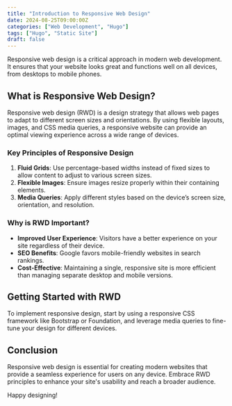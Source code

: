 ```yaml
---
title: "Introduction to Responsive Web Design"
date: 2024-08-25T09:00:00Z
categories: ["Web Development", "Hugo"]
tags: ["Hugo", "Static Site"]
draft: false
---
```


Responsive web design is a critical approach in modern web development. It ensures that your website looks great and functions well on all devices, from desktops to mobile phones.

## What is Responsive Web Design?

Responsive web design (RWD) is a design strategy that allows web pages to adapt to different screen sizes and orientations. By using flexible layouts, images, and CSS media queries, a responsive website can provide an optimal viewing experience across a wide range of devices.

### Key Principles of Responsive Design

1. **Fluid Grids**: Use percentage-based widths instead of fixed sizes to allow content to adjust to various screen sizes.
2. **Flexible Images**: Ensure images resize properly within their containing elements.
3. **Media Queries**: Apply different styles based on the device’s screen size, orientation, and resolution.

### Why is RWD Important?

- **Improved User Experience**: Visitors have a better experience on your site regardless of their device.
- **SEO Benefits**: Google favors mobile-friendly websites in search rankings.
- **Cost-Effective**: Maintaining a single, responsive site is more efficient than managing separate desktop and mobile versions.

## Getting Started with RWD

To implement responsive design, start by using a responsive CSS framework like Bootstrap or Foundation, and leverage media queries to fine-tune your design for different devices.

## Conclusion

Responsive web design is essential for creating modern websites that provide a seamless experience for users on any device. Embrace RWD principles to enhance your site's usability and reach a broader audience.

Happy designing!

